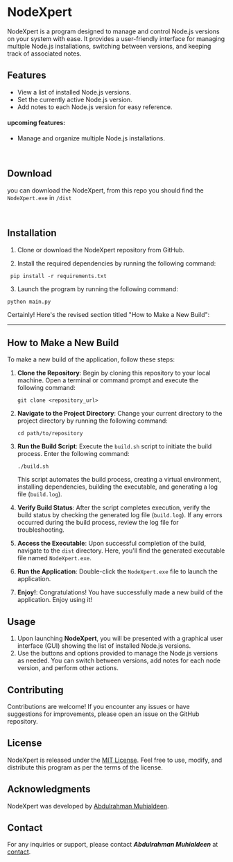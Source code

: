 # NodeXpert

NodeXpert is a program designed to manage and control Node.js versions on your system with ease. It provides a user-friendly interface for managing multiple Node.js installations, switching between versions, and keeping track of associated notes.

## Features

- View a list of installed Node.js versions.
- Set the currently active Node.js version.
- Add notes to each Node.js version for easy reference.
#### upcoming features:
- Manage and organize multiple Node.js installations.

<br>

## Download
you can download the NodeXpert, from this repo you should find the `NodeXpert.exe` in `/dist`

<br>

## Installation
1. Clone or download the NodeXpert repository from GitHub.

2. Install the required dependencies by running the following command:

````commandline
 pip install -r requirements.txt
 ````

3. Launch the program by running the following command:
```commandline
python main.py
```


Certainly! Here's the revised section titled "How to Make a New Build":

---

## How to Make a New Build

To make a new build of the application, follow these steps:

1. **Clone the Repository**: Begin by cloning this repository to your local machine. Open a terminal or command prompt and execute the following command:
    ```
    git clone <repository_url>
    ```

2. **Navigate to the Project Directory**: Change your current directory to the project directory by running the following command:
    ```
    cd path/to/repository
    ```

3. **Run the Build Script**: Execute the `build.sh` script to initiate the build process. Enter the following command:
    ```
    ./build.sh
    ```
    This script automates the build process, creating a virtual environment, installing dependencies, building the executable, and generating a log file (`build.log`).

4. **Verify Build Status**: After the script completes execution, verify the build status by checking the generated log file (`build.log`). If any errors occurred during the build process, review the log file for troubleshooting.

5. **Access the Executable**: Upon successful completion of the build, navigate to the `dist` directory. Here, you'll find the generated executable file named `NodeXpert.exe`.

6. **Run the Application**: Double-click the `NodeXpert.exe` file to launch the application.

7. **Enjoy!**: Congratulations! You have successfully made a new build of the application. Enjoy using it!

## Usage

1. Upon launching **NodeXpert**, you will be presented with a graphical user interface (GUI) showing the list of installed Node.js versions.
2. Use the buttons and options provided to manage the Node.js versions as needed. You can switch between versions, add notes for each node version, and perform other actions.

## Contributing

Contributions are welcome! If you encounter any issues or have suggestions for improvements, please open an issue on the GitHub repository.

## License

NodeXpert is released under the [MIT License](https://opensource.org/licenses/MIT). Feel free to use, modify, and distribute this program as per the terms of the license.

## Acknowledgments

NodeXpert was developed by [Abdulrahman Muhialdeen](https://github.com/TechnoRahmon).

## Contact

For any inquiries or support, please contact _**Abdulrahman Muhialdeen**_ at [contact](https://www.linkedin.com/in/technorahmon/).


